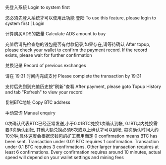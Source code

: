 先登入系統
Login to system first

您必须先登入系统才可以使用此功能 登陆
To use this feature, please login to system first |	Login

计算购买ADS的数量
Calculate ADS amount to buy

充值后请先检查您的钱包是否有付款记录,如果存在,请等待确认
After topup, please check your wallet to confirm the payment record. If the record exists, please wait for further confirmation


兑换记录
Record of previous exchanges

请在 19:31 时间内完成支付
Please complete the transaction by 19:31

支付后先到到充值历史按"刷新"查看
After payment, please goto Topup History and tab "Refresh" to view your record

复制BTC地址
Copy BTC address

手动查询
Manual enquiry


0次确认代表BTC已经正常发送,小于0.01BTC兑换1次确认到帐,
0.1BT以内兑换需要3次确认到帐,
其他大额兑换必须6次或以上确认才可以到帐,
每次确认时间大约10分钟,具体速度会根据您钱包的矿工费用而定
0 confirmation means BTC has been sent.
Transaction under 0.01 BTC requires 1 confirmation.
Transaction under 0.1 BTC requires 3 confirmations.
Other larger transaction requires at least 6 confirmations.
Every confirmation requires around 10 minutes, actual speed will depend on your wallet settings and mining fees

